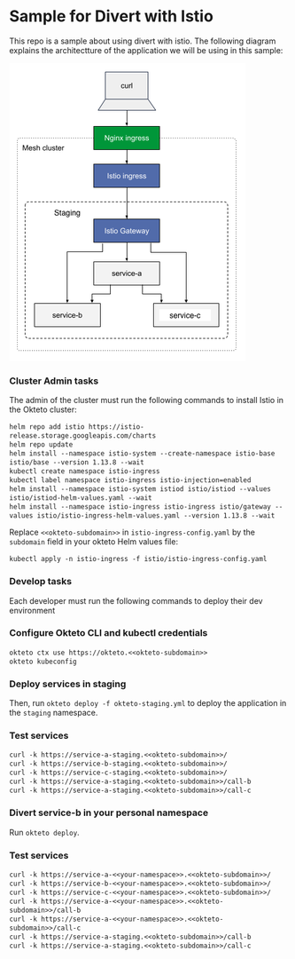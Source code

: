 # Sample for Divert with Istio
This repo is a sample about using divert with istio.
The following diagram explains the architectture of the application we will be using in this sample:

![sample-app](images/sample-app.png)

### Cluster Admin tasks

The admin of the cluster must run the following commands to install Istio in the Okteto cluster:

```
helm repo add istio https://istio-release.storage.googleapis.com/charts
helm repo update
helm install --namespace istio-system --create-namespace istio-base istio/base --version 1.13.8 --wait
kubectl create namespace istio-ingress
kubectl label namespace istio-ingress istio-injection=enabled
helm install --namespace istio-system istiod istio/istiod --values istio/istiod-helm-values.yaml --wait
helm install --namespace istio-ingress istio-ingress istio/gateway --values istio/istio-ingress-helm-values.yaml --version 1.13.8 --wait
```

Replace `<<okteto-subdomain>>` in `istio-ingress-config.yaml` by the `subdomain` field in your okteto Helm values file:

```
kubectl apply -n istio-ingress -f istio/istio-ingress-config.yaml
```

### Develop tasks

Each developer must run the following commands to deploy their dev environment

### Configure Okteto CLI and kubectl credentials

```
okteto ctx use https://okteto.<<okteto-subdomain>>
okteto kubeconfig
```

### Deploy services in staging

Then, run `okteto deploy -f okteto-staging.yml` to deploy the application in the `staging` namespace.

### Test services

```
curl -k https://service-a-staging.<<okteto-subdomain>>/
curl -k https://service-b-staging.<<okteto-subdomain>>/
curl -k https://service-c-staging.<<okteto-subdomain>>/
curl -k https://service-a-staging.<<okteto-subdomain>>/call-b
curl -k https://service-a-staging.<<okteto-subdomain>>/call-c
```

### Divert service-b in your personal namespace

Run `okteto deploy`.

### Test services

```
curl -k https://service-a-<<your-namespace>>.<<okteto-subdomain>>/
curl -k https://service-b-<<your-namespace>>.<<okteto-subdomain>>/
curl -k https://service-c-<<your-namespace>>.<<okteto-subdomain>>/
curl -k https://service-a-<<your-namespace>>.<<okteto-subdomain>>/call-b
curl -k https://service-a-<<your-namespace>>.<<okteto-subdomain>>/call-c
curl -k https://service-a-staging.<<okteto-subdomain>>/call-b
curl -k https://service-a-staging.<<okteto-subdomain>>/call-c
```
